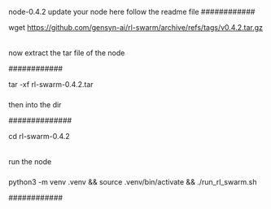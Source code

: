 node-0.4.2
update your node here follow the readme file 
############





wget https://github.com/gensyn-ai/rl-swarm/archive/refs/tags/v0.4.2.tar.gz
######

now extract the tar file of the node 





############




tar -xf rl-swarm-0.4.2.tar



#####




then into the dir 




##############




cd rl-swarm-0.4.2




######
 
 
 
 
run the node 


#####





python3 -m venv .venv && source .venv/bin/activate && ./run_rl_swarm.sh







############








